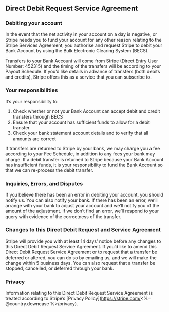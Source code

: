 <article id="directdebit_au">

## Direct Debit Request Service Agreement

### Debiting your account

In the event that the net activity in your account on a day is negative, or Stripe needs you to fund your account for any other reason relating to the Stripe Services Agreement, you authorise and request Stripe to debit your Bank Account by using the Bulk Electronic Clearing System (BECS).

Transfers to your Bank Account will come from Stripe (Direct Entry User Number: 452315) and the timing of the transfers will be according to your Payout Schedule. If you’d like details in advance of transfers (both debits and credits), Stripe offers this as a service that you can subscribe to.

### Your responsibilities

It’s your responsibility to:
1. Check whether or not your Bank Account can accept debit and credit transfers through BECS
2. Ensure that your account has sufficient funds to allow for a debit transfer
3. Check your bank statement account details and to verify that all amounts are correct

If transfers are returned to Stripe by your bank, we may charge you a fee according to your Fee Schedule, in addition to any fees your bank may charge. If a debit transfer is returned to Stripe because your Bank Account has insufficient funds, it is your responsibility to fund the Bank Account so that we can re-process the debit transfer.

### Inquiries, Errors, and Disputes

If you believe there has been an error in debiting your account, you should notify us. You can also notify your bank. If there has been an error, we’ll arrange with your bank to adjust your account and we’ll notify you of the amount of the adjustment. If we don’t find an error, we’ll respond to your query with evidence of the correctness of the transfer.

### Changes to this Direct Debit Request and Service Agreement

Stripe will provide you with at least 14 days’ notice before any changes to this Direct Debit Request Service Agreement. If you’d like to amend this Direct Debit Request Service Agreement or to request that a transfer be deferred or altered, you can do so by emailing us, and we will make the change within 5 business days. You can also request that a transfer be stopped, cancelled, or deferred through your bank.

### Privacy

Information relating to this Direct Debit Request Service Agreement is treated according to Stripe’s [Privacy Policy](https://stripe.com/<%= @country.downcase %>/privacy).

</article>


